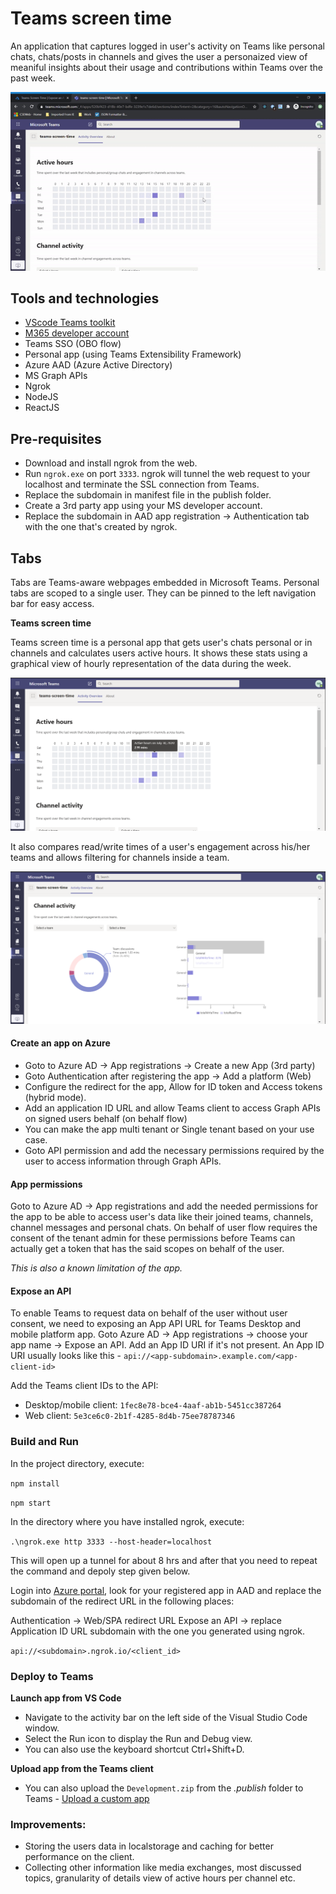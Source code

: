 # Teams screen time

An application that captures logged in user's activity on Teams like personal chats, chats/posts in channels and gives the user a personaized view of meaniful insights about their usage and contributions within Teams over the past week.


![Giff showing active hours!](https://raw.githubusercontent.com/bansalrachita/teams-screen-time/master/public/images/ezgif.com-video-to-gif.gif?token=ACM7R7U3OE2SHNZBCAQQ7PC7EUSDS
"Active Hours")


## Tools and technologies

- [VScode Teams toolkit](https://marketplace.visualstudio.com/items?itemName=TeamsDevApp.ms-teams-vscode-extension)
- [M365 developer account](https://docs.microsoft.com/en-us/microsoftteams/platform/concepts/build-and-test/prepare-your-o365-tenant)
- Teams SSO (OBO flow)
- Personal app (using Teams Extensibility Framework)
- Azure AAD (Azure Active Directory)
- MS Graph APIs
- Ngrok
- NodeJS
- ReactJS

## Pre-requisites

- Download and install ngrok from the web.
- Run `ngrok.exe` on port `3333`. ngrok will tunnel the web request to your localhost and terminate the SSL connection from Teams.
- Replace the subdomain in manifest file in the publish folder.
- Create a 3rd party app using your MS developer account.
- Replace the subdomain in AAD app registration -> Authentication tab with the one that's  created by ngrok.

## Tabs

Tabs are Teams-aware webpages embedded in Microsoft Teams. Personal tabs are scoped to a single user. They can be pinned to the left navigation bar for easy access.

**Teams screen time**

Teams screen time is a personal app that gets user's chats personal or in channels and calculates users active hours. It shows these stats using a graphical view of hourly representation of the data during the week.

![Image showing active hours!](https://raw.githubusercontent.com/bansalrachita/teams-screen-time/master/public/images/teams-screen-time.png?token=ACM7R7XPOGMCPLY3ANFPNQK7EUSEW
"Active Hours")

It also compares read/write times of a user's engagement across his/her teams and allows filtering for channels inside a team.


![Image showing channel activity!](https://raw.githubusercontent.com/bansalrachita/teams-screen-time/master/public/images/teams-screen-time-2.png?token=ACM7R7U4WDJLIZBCEY6QBMC7EUSEC "Image showing channel activity")

#### Create an app on Azure

- Goto to Azure AD -> App registrations -> Create a new App (3rd party)
- Goto Authentication after registering the app -> Add a platform (Web)
- Configure the redirect for the app, Allow for ID token and Access tokens (hybrid mode).
- Add an application ID URL and allow Teams client to access Graph APIs on signed users behalf (on behalf flow)
- You can make the app multi tenant or Single tenant based on your use case.
- Goto API permission and add the necessary permissions required by the user to access information through Graph APIs.

#### App permissions

Goto to Azure AD -> App registrations and add the needed permissions for the app to be able to access user's data like their joined teams, channels, channel messages and personal chats. On behalf of user flow requires the consent of the tenant admin for these permissions before Teams can actually get a token that has the said scopes on behalf of the user. 

*This is also a known limitation of the app.*

#### Expose an API

To enable Teams to request data on behalf of the user without user consent, we need to exposing an App API URL for Teams Desktop and mobile platform app.
Goto Azure AD -> App registrations -> choose your app name -> Expose an API.
Add an App ID URI if it's not present. An App ID URI usually looks like this - `api://<app-subdomain>.example.com/<app-client-id>`

Add the Teams client IDs to the API:
- Desktop/mobile client: `1fec8e78-bce4-4aaf-ab1b-5451cc387264`
- Web client: `5e3ce6c0-2b1f-4285-8d4b-75ee78787346`


### Build and Run

In the project directory, execute:

`npm install`

`npm start`

In the directory where you have installed ngrok, execute:

`.\ngrok.exe http 3333 --host-header=localhost`

This will open up a tunnel for about 8 hrs and after that you need to repeat the command and depoly step given below.

Login into [Azure portal](https://portal.azure.com), look for your registered app in AAD and
replace the subdomain of the redirect URL in the following places:

Authentication -> Web/SPA redirect URL
Expose an API -> replace Application ID URL subdomain with the one you generated using ngrok.

`api://<subdomain>.ngrok.io/<client_id>`

### Deploy to Teams

**Launch app from VS Code**

- Navigate to the activity bar on the left side of the Visual Studio Code window.
- Select the Run icon to display the Run and Debug view.
- You can also use the keyboard shortcut Ctrl+Shift+D.

**Upload app from the Teams client**

- You can also upload the `Development.zip` from the _.publish_ folder to Teams - [Upload a custom app](https://aka.ms/teams-toolkit-uploadapp)

### Improvements:
- Storing the users data in localstorage and caching for better performance on the client.
- Collecting other information like media exchanges, most discussed topics, granularity of details view of active hours per channel etc.
